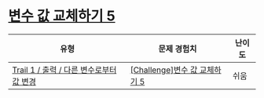 # [변수 값 교체하기 5](https://www.codetree.ai/trails/complete/curated-cards/challenge-replacing-variable-values-5)

|유형|문제 경험치|난이도|
|---|---|---|
|[Trail 1 / 출력 / 다른 변수로부터 값 변경](https://www.codetree.ai/trail-info/novice-low/)|[[Challenge]변수 값 교체하기 5](https://www.codetree.ai/trails/complete/curated-cards/challenge-replacing-variable-values-5/)|쉬움|

